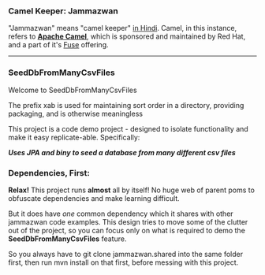 ### Camel Keeper: Jammazwan

"Jammazwan" means "camel keeper" [in Hindi](https://books.google.com/books?id=_kWROaer5UsC&pg=PA1138&lpg=PA1138&dq=jammazwan+camel+keeper+hindi&source=bl&ots=7FaF5BXK_F&sig=Cg-U5ORP3dHrFycaCFvo34GdpZ0&hl=en&sa=X&ved=0ahUKEwj8v4OV3YbNAhVjpIMKHSYUB_oQ6AEIHDAA#v=onepage&q=jammazwan%20camel%20keeper%20hindi&f=false). Camel, in this instance, refers to [**Apache Camel**](http://camel.apache.org/), which is sponsored and maintained by Red Hat, and a part of it's [Fuse](https://www.redhat.com/en/technologies/jboss-middleware/fuse) offering.

---

### SeedDbFromManyCsvFiles

Welcome to SeedDbFromManyCsvFiles

The prefix xab is used for maintaining sort order in a directory, providing packaging, and is otherwise meaningless

This project is a code demo project - designed to isolate functionality and make it easy replicate-able. Specifically:

**_Uses JPA and biny to seed a database from many different csv files_**

### Dependencies, First:

__Relax!__ This project runs __almost__ all by itself! No huge web of parent poms to obfuscate dependencies and make learning difficult.

But it does have *one* common dependency which it shares with other jammazwan code examples. 
This design tries to move some of the clutter out of the project, 
so you can focus only on what is required to demo the **SeedDbFromManyCsvFiles** feature.

So you always have to git clone jammazwan.shared into the same folder first, 
then run mvn install on that first, before messing with this project.